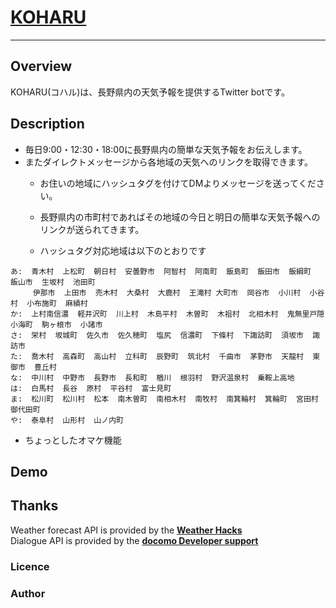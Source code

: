 # [KOHARU](https://twitter.com/koharu_esque)
---

## Overview
KOHARU(コハル)は、長野県内の天気予報を提供するTwitter botです。  

## Description
- 毎日9:00・12:30・18:00に長野県内の簡単な天気予報をお伝えします。  
- またダイレクトメッセージから各地域の天気へのリンクを取得できます。  
    - お住いの地域にハッシュタグを付けてDMよりメッセージを送ってください。  
    - 長野県内の市町村であればその地域の今日と明日の簡単な天気予報へのリンクが送られてきます。  

    - ハッシュタグ対応地域は以下のとおりです  
```
あ:  青木村  上松町  朝日村  安曇野市  阿智村  阿南町  飯島町  飯田市  飯綱町  飯山市  生坂村  池田町  
     伊那市  上田市  売木村  大桑村  大鹿村  王滝村 大町市  岡谷市  小川村  小谷村  小布施町  麻績村  
か:  上村南信濃  軽井沢町  川上村  木島平村  木曽町  木祖村  北相木村  鬼無里戸隠  小海町  駒ヶ根市  小諸市  
さ:  栄村  坂城町  佐久市  佐久穂町  塩尻  信濃町  下條村  下諏訪町  須坂市  諏訪市  
た:  喬木村  高森町  高山村  立科町  辰野町  筑北村  千曲市  茅野市  天龍村  東御市  豊丘村  
な:  中川村  中野市  長野市  長和町  楢川  根羽村  野沢温泉村  乗鞍上高地  
は:  白馬村  長谷  原村  平谷村  富士見町  
ま:  松川町  松川村  松本  南木曽町  南相木村  南牧村  南箕輪村  箕輪町  宮田村  御代田町  
や:  泰阜村  山形村  山ノ内町  
```
- ちょっとしたオマケ機能
## Demo

## Thanks
Weather forecast API is provided by the __[Weather Hacks](http://weather.livedoor.com/weather_hacks/webservice)__  
Dialogue API is provided by the __[docomo Developer support](https://dev.smt.docomo.ne.jp/?p=index)__  

### Licence

### Author
